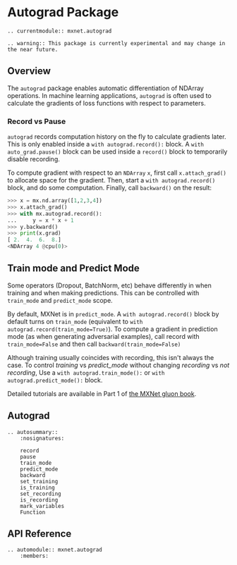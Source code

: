 # Autograd Package


```eval_rst
.. currentmodule:: mxnet.autograd
```

```eval_rst
.. warning:: This package is currently experimental and may change in the near future.
```

## Overview

The `autograd` package enables automatic
differentiation of NDArray operations.
In machine learning applications,
`autograd` is often used to calculate the gradients
of loss functions with respect to parameters.


### Record vs Pause

`autograd` records computation history on the fly to calculate gradients later.
This is only enabled inside a `with autograd.record():` block.
A `with auto_grad.pause()` block can be used inside a `record()` block
to temporarily disable recording.

To compute gradient with respect to an `NDArray` `x`, first call `x.attach_grad()`
to allocate space for the gradient. Then, start a `with autograd.record()` block,
and do some computation. Finally, call `backward()` on the result:

```python
>>> x = mx.nd.array([1,2,3,4])
>>> x.attach_grad()
>>> with mx.autograd.record():
...     y = x * x + 1
>>> y.backward()
>>> print(x.grad)
[ 2.  4.  6.  8.]
<NDArray 4 @cpu(0)>
```


## Train mode and Predict Mode

Some operators (Dropout, BatchNorm, etc) behave differently in
when training and when making predictions.
This can be controlled with `train_mode` and `predict_mode` scope.

By default, MXNet is in `predict_mode`.
A `with autograd.record()` block by default turns on `train_mode`
(equivalent to ``with autograd.record(train_mode=True)``).
To compute a gradient in prediction mode (as when generating adversarial examples),
call record with `train_mode=False` and then call `backward(train_mode=False)`

Although training usually coincides with recording,
this isn't always the case.
To control *training* vs *predict_mode* without changing
*recording* vs *not recording*,
Use a `with autograd.train_mode():`
or `with autograd.predict_mode():` block.

Detailed tutorials are available in Part 1 of
[the MXNet gluon book](http://gluon.mxnet.io/).






<script type="text/javascript" src='../../_static/js/auto_module_index.js'></script>

## Autograd

```eval_rst
.. autosummary::
    :nosignatures:

    record
    pause
    train_mode
    predict_mode
    backward
    set_training
    is_training
    set_recording
    is_recording
    mark_variables
    Function
```

## API Reference

<script type="text/javascript" src='../../_static/js/auto_module_index.js'></script>

```eval_rst
.. automodule:: mxnet.autograd
    :members:
```

<script>auto_index("api-reference");</script>
